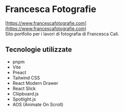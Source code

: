 # Francesca Fotografie
[https://www.francescafotografie.com](https://www.francescafotografie.com)   
Sito portfolio per i lavori di fotografia di Francesca Calì.

## Tecnologie utilizzate
- pnpm
- Vite
- Preact
- Tailwind CSS
- React Modern Drawer
- React Slick
- Cliipboard.js
- Spotlight.js
- AOS (Animate On Scroll)